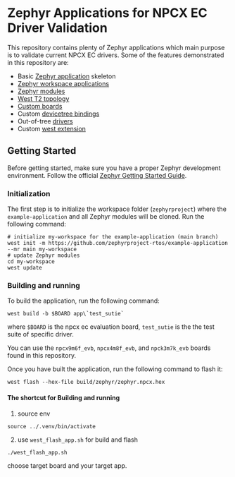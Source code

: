 # Zephyr Applications for NPCX EC Driver Validation

This repository contains plenty of Zephyr applications which main purpose is to
validate current NPCX EC drivers. Some of the features demonstrated in this
repository are:

- Basic [Zephyr application][app_dev] skeleton
- [Zephyr workspace applications][workspace_app]
- [Zephyr modules][modules]
- [West T2 topology][west_t2]
- [Custom boards][board_porting]
- Custom [devicetree bindings][bindings]
- Out-of-tree [drivers][drivers]
- Custom [west extension][west_ext]

[app_dev]: https://docs.zephyrproject.org/latest/develop/application/index.html
[workspace_app]: https://docs.zephyrproject.org/latest/develop/application/index.html#zephyr-workspace-app
[modules]: https://docs.zephyrproject.org/latest/develop/modules.html
[west_t2]: https://docs.zephyrproject.org/latest/develop/west/workspaces.html#west-t2
[board_porting]: https://docs.zephyrproject.org/latest/guides/porting/board_porting.html
[bindings]: https://docs.zephyrproject.org/latest/guides/dts/bindings.html
[drivers]: https://docs.zephyrproject.org/latest/reference/drivers/index.html
[zephyr]: https://github.com/zephyrproject-rtos/zephyr
[west_ext]: https://docs.zephyrproject.org/latest/develop/west/extensions.html

## Getting Started

Before getting started, make sure you have a proper Zephyr development
environment. Follow the official
[Zephyr Getting Started Guide](https://docs.zephyrproject.org/latest/getting_started/index.html).

### Initialization

The first step is to initialize the workspace folder (``zephyrproject``) where
the ``example-application`` and all Zephyr modules will be cloned. Run the following
command:

```shell
# initialize my-workspace for the example-application (main branch)
west init -m https://github.com/zephyrproject-rtos/example-application --mr main my-workspace
# update Zephyr modules
cd my-workspace
west update
```

### Building and running

To build the application, run the following command:

```shell
west build -b $BOARD app\`test_sutie`
```

where `$BOARD` is the npcx ec evaluation board,
`test_sutie` is the the test suite of specific driver.

You can use the `npcx9m6f_evb`, `npcx4m8f_evb`, and `npck3m7k_evb` boards found
in this repository.

Once you have built the application, run the following command to flash it:

```shell
west flash --hex-file build/zephyr/zephyr.npcx.hex
```

#### The shortcut for Building and running

1. source env
```shell
source ../.venv/bin/activate
```
2. use `west_flash_app.sh` for build and flash
```shell
./west_flash_app.sh
```
choose target board and your target app.